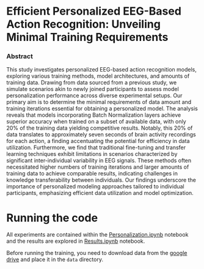 # Efficient Personalized EEG-Based Action Recognition: Unveiling Minimal Training Requirements

### Abstract

This study investigates personalized EEG-based action recognition models, exploring various training methods, model architectures, and amounts of training data.
Drawing from data sourced from a previous study, we simulate scenarios akin to newly joined participants to assess model personalization performance across diverse experimental setups.
Our primary aim is to determine the minimal requirements of data amount and training iterations essential for obtaining a personalized model.
The analysis reveals that models incorporating Batch Normalization layers achieve superior accuracy when trained on a subset of available data, with only 20\% of the training data yielding competitive results.
Notably, this 20\% of data translates to approximately seven seconds of brain activity recordings for each action, a finding accentuating the potential for efficiency in data utilization.
Furthermore, we find that traditional fine-tuning and transfer learning techniques exhibit limitations in scenarios characterized by significant inter-individual variability in EEG signals.
These methods often necessitated higher numbers of training iterations and larger amounts of training data to achieve comparable results, indicating challenges in knowledge transferability between individuals.
Our findings underscore the importance of personalized modeling approaches tailored to individual participants, emphasizing efficient data utilization and model optimization.


# Running the code

All experiments are contained within the [Personalization.ipynb](Personalization.ipynb) notebook and the results are explored in [Results.ipynb](Results.ipynb) notebook.

Before running the training, you need to download data from the [google drive](https://drive.google.com/drive/folders/1aMRkk7fKuDgmLysBC4WdmcfZvLqYt3MO?usp=sharing) and place it in the `data` directory.
